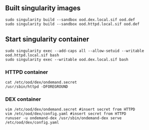 ## Built singularity images
```
sudo singularity build --sandbox ood.dex.local.sif ood.def
sudo singularity build --sandbox ood.httpd.local.sif ood.def

```

## Start singularity container
```
sudo singularity exec --add-caps all --allow-setuid --writable ood.httpd.local.sif bash
sudo singularity exec --writable ood.dex.local.sif bash
```

### HTTPD container
```
cat /etc/ood/dex/ondemand.secret
/usr/sbin/httpd -DFOREGROUND
```

### DEX container
```
vim /etc/ood/dex/ondemand.secret #insert secret from HTTPD
vim /etc/ood/dex/config.yaml #insert secret from HTTPD
runuser -u ondemand-dex /usr/sbin/ondemand-dex serve /etc/ood/dex/config.yaml
```